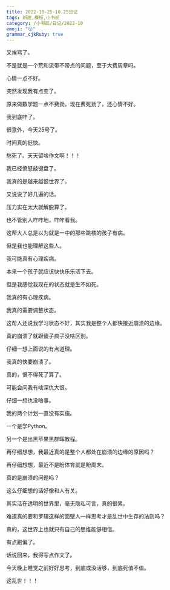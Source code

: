 ```yaml
---
title: 2022-10-25-10.25日记
tags: 新建,模板,小书匠
category: /小书匠/日记/2022-10
emoji: "😚"
grammar_cjkRuby: true
---
```



又挨骂了。

不是就是一个荒和流带不带点的问题，至于大费周章吗。

心情一点不好。

突然发现我有点变了。

原来做数学题一点不费劲，现在费死劲了，还心情不好。

我到底咋了。

很意外，今天25号了。

时间真的挺快。

愁死了。天天留啥作文啊！！！

我已经愤怒敲键盘了。

我真的是越来越恨世界了。

又说说了好几遍的话。

压力实在太大就解脱算了。

也不管别人咋咋地，咋咋看我。

这帮大人总是以为就是一中的那些跳楼的孩子有病。

但是我也能理解这些人。

我可能真有心理疾病。

本来一个孩子就应该快快乐乐活下去。

但是我感觉我现在的状态就是生不如死。

我真的有心理疾病。

我真的需要调整状态。

这帮人还说我学习状态不好，其实我是整个人都快接近崩溃的边缘。

真的崩溃了就跟傻子疯子没啥区别。

仔细一想上面说的有点道理。

我真的快要崩溃了。

真的，恨不得死了算了。

可能会问我有啥深仇大恨。

仔细一想也没啥事。

我的两个计划一直没有实施。

一个是学Python。

另一个是出黑苹果黑群晖教程。

再仔细想想，我最近真的是整个人都处在崩溃的边缘的原因吗？

再仔细想想，最近不是盼体育就是盼周末。

真的是崩溃的问题吗？

这么仔细想的话好像和人有关。

其实活在透明的世界里，毫无隐私可言，真的很累。

难道真的要和罗辑这样的面壁人一样思考才是乱世中生存的法则吗？

真的，这世界上也就只有自己的思维能够相信。

有点跑偏了。

话说回来，我得写点作文了。

今天晚上睡觉之前好好思考，到底或没活够，到底死值不值。

这乱世！！！